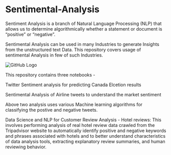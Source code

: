 # Sentimental-Analysis

Sentiment Analysis is a branch of Natural Language Processing (NLP) that allows us to
determine algorithmically whether a statement or document is “positive” or “negative”.

Sentimental Analysis can be used in many Industries to generate Insights from the unstructured text Data. This repository covers usage of  sentimental Analysis in few of such Industries.

![GitHub Logo](https://devopedia.org/images/article/105/6387.1532706595.png)

This repository contains three notebooks - 

  Twitter Sentiment analysis for predicting Canada Elcetion results

  Sentimental Analysis of Airline tweets to understand the market sentiment

Above two analysis uses various Machine learning algorithms for classifying the postive and negative tweets.

Data Science and NLP for Customer Review Analysis - Hotel reviews: This involves performing analysis of real hotel review data crawled from the Tripadvisor website to automatically identify positive and negative keywords and phrases associated with hotels and to better understand characteristics of data analysis tools, extracting explanatory review summaries, and human reviewing behavior.

